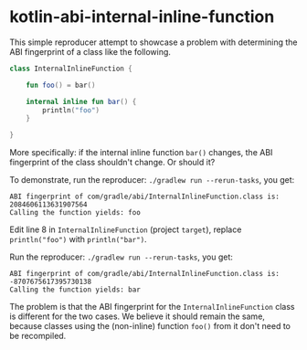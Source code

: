 # kotlin-abi-internal-inline-function

This simple reproducer attempt to showcase a problem with determining the ABI fingerprint of a class like the following.

```kotlin
class InternalInlineFunction {

    fun foo() = bar()

    internal inline fun bar() {
        println("foo")
    }

}
```

More specifically: if the internal inline function `bar()` changes, the ABI fingerprint of the class shouldn't change.
Or should it?

To demonstrate, run the reproducer: `./gradlew run --rerun-tasks`, you get:

```
ABI fingerprint of com/gradle/abi/InternalInlineFunction.class is: 2084606113631907564
Calling the function yields: foo
```

Edit line 8 in `InternalInlineFunction` (project `target`), replace `println("foo")` with `println("bar")`.

Run the reproducer: `./gradlew run --rerun-tasks`, you get:

```
ABI fingerprint of com/gradle/abi/InternalInlineFunction.class is: -8707675617395730138
Calling the function yields: bar
```

The problem is that the ABI fingerprint for the `InternalInlineFunction` class is different for the two cases.
We believe it should remain the same, because classes using the (non-inline) function `foo()` from it don't need to be recompiled.
